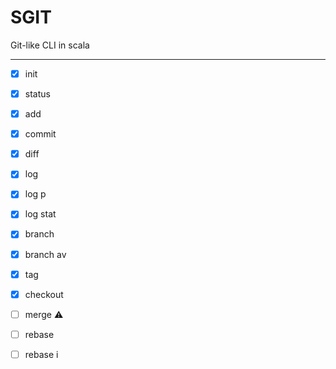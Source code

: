 # SGIT

Git-like CLI in scala

---

- [x] init
- [x] status
- [x] add 
- [x] commit
- [x] diff
- [x] log
- [x] log p
- [x] log stat
- [x] branch
- [x] branch av
- [x] tag
- [x] checkout
- [ ] merge :warning:
- [ ] rebase
- [ ] rebase i

